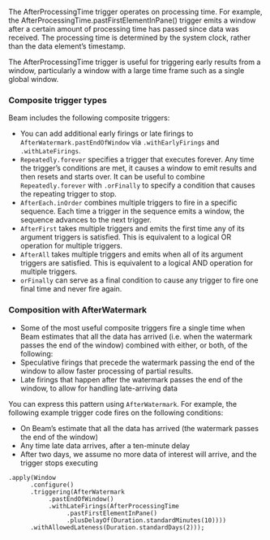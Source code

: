 <!--
Licensed under the Apache License, Version 2.0 (the "License");
you may not use this file except in compliance with the License.
You may obtain a copy of the License at

http://www.apache.org/licenses/LICENSE-2.0

Unless required by applicable law or agreed to in writing, software
distributed under the License is distributed on an "AS IS" BASIS,
WITHOUT WARRANTIES OR CONDITIONS OF ANY KIND, either express or implied.
See the License for the specific language governing permissions and
limitations under the License.
-->

The AfterProcessingTime trigger operates on processing time. For example, the AfterProcessingTime.pastFirstElementInPane() trigger emits a window after a certain amount of processing time has passed since data was received. The processing time is determined by the system clock, rather than the data element’s timestamp.

The AfterProcessingTime trigger is useful for triggering early results from a window, particularly a window with a large time frame such as a single global window.

### Composite trigger types

Beam includes the following composite triggers:

* You can add additional early firings or late firings to `AfterWatermark.pastEndOfWindow` via `.withEarlyFirings` and `.withLateFirings`.
* `Repeatedly.forever` specifies a trigger that executes forever. Any time the trigger’s conditions are met, it causes a window to emit results and then resets and starts over. It can be useful to combine `Repeatedly.forever` with `.orFinally` to specify a condition that causes the repeating trigger to stop.
* `AfterEach.inOrder` combines multiple triggers to fire in a specific sequence. Each time a trigger in the sequence emits a window, the sequence advances to the next trigger.
* `AfterFirst` takes multiple triggers and emits the first time any of its argument triggers is satisfied. This is equivalent to a logical OR operation for multiple triggers.
* `AfterAll` takes multiple triggers and emits when all of its argument triggers are satisfied. This is equivalent to a logical AND operation for multiple triggers.
* `orFinally` can serve as a final condition to cause any trigger to fire one final time and never fire again.

### Composition with AfterWatermark

* Some of the most useful composite triggers fire a single time when Beam estimates that all the data has arrived (i.e. when the watermark passes the end of the window) combined with either, or both, of the following:
* Speculative firings that precede the watermark passing the end of the window to allow faster processing of partial results.
* Late firings that happen after the watermark passes the end of the window, to allow for handling late-arriving data

You can express this pattern using `AfterWatermark`. For example, the following example trigger code fires on the following conditions:

* On Beam’s estimate that all the data has arrived (the watermark passes the end of the window)
* Any time late data arrives, after a ten-minute delay
* After two days, we assume no more data of interest will arrive, and the trigger stops executing
```
.apply(Window
      .configure()
      .triggering(AfterWatermark
           .pastEndOfWindow()
           .withLateFirings(AfterProcessingTime
                .pastFirstElementInPane()
                .plusDelayOf(Duration.standardMinutes(10))))
      .withAllowedLateness(Duration.standardDays(2)));
```
